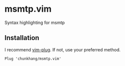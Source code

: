 # msmtp.vim

Syntax highlighting for msmtp

## Installation

I recommend [vim-plug][vim-plug]. If not, use your preferred method.

```
Plug 'chunkhang/msmtp.vim'
```

[vim-plug]: https://github.com/junegunn/vim-plug

